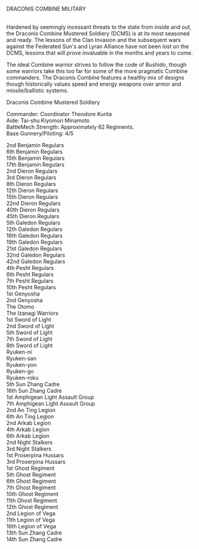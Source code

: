DRACONIS COMBINE MILITARY

<br>Hardened by seemingly incessant threats to the state from inside and out, the Draconis Combine Mustered Soldiery (DCMS) is at its most seasoned and ready. The lessons of the Clan Invasion and the subsequent wars against the Federated Sun's and Lyran Alliance have not been lost on the DCMS, lessons that will prove invaluable in the months and years to come.

The ideal Combine warrior strives to follow the code of Bushido, though some warriors take this too far for some of the more pragmatic Combine commanders. The Draconis Combine features a healthy mix of designs though historically values speed and energy weapons over armor and missile/ballistic systems.

Draconis Combine Mustered Soldiery

Commander: Coordinator Theodore Kurita
<br>Aide: Tai-shu Kiyomori Minamoto
<br>BattleMech Strength: Approximately 62 Regiments.
<br>Base Gunnery/Piloting: 4/5

2nd Benjamin Regulars
<br>6th Benjamin Regulars
<br>15th Benjamin Regulars
<br>17th Benjamin Regulars
<br>2nd Dieron Regulars
<br>3rd Dieron Regulars
<br>8th Dieron Regulars
<br>12th Dieron Regulars
<br>15th Dieron Regulars
<br>22nd Dieron Regulars
<br>40th Dieron Regulars
<br>45th Dieron Regulars
<br>5th Galedon Regulars
<br>12th Galedon Regulars
<br>16th Galedon Regulars
<br>19th Galedon Regulars
<br>21st Galedon Regulars
<br>32nd Galedon Regulars
<br>42nd Galedon Regulars
<br>4th Pesht Regulars
<br>6th Pesht Regulars
<br>7th Pesht Regulars
<br>10th Pesht Regulars
<br>1st Genyosha
<br>2nd Genyosha
<br>The Otomo
<br>The Izanagi Warriors
<br>1st Sword of Light
<br>2nd Sword of Light
<br>5th Sword of Light
<br>7th Sword of Light
<br>8th Sword of Light
<br>Ryuken-ni
<br>Ryuken-san
<br>Ryuken-yon
<br>Ryuken-go
<br>Ryuken-roku
<br>5th Sun Zhang Cadre
<br>16th Sun Zhang Cadre
<br>1st Amphigean Light Assault Group
<br>7th Amphigean Light Assault Group
<br>2nd An Ting Legion
<br>6th An Ting Legion
<br>2nd Arkab Legion
<br>4th Arkab Legion
<br>6th Arkab Legion
<br>2nd Night Stalkers
<br>3rd Night Stalkers
<br>1st Proserpina Hussars
<br>3rd Proserpina Hussars
<br>1st Ghost Regiment
<br>5th Ghost Regiment
<br>6th Ghost Regiment
<br>7th Ghost Regiment
<br>10th Ghost Regiment
<br>11th Ghost Regiment
<br>12th Ghost Regiment
<br>2nd Legion of Vega
<br>11th Legion of Vega
<br>16th Legion of Vega
<br>13th Sun Zhang Cadre
<br>14th Sun Zhang Cadre
